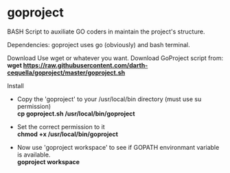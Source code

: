 # goproject
BASH Script  to auxiliate GO coders in maintain the project's structure.

Dependencies:
  goproject uses go (obviously) and bash terminal.
  
Download
  Use wget or whatever you want. Download GoProject script from:</br>
  <b>wget https://raw.githubusercontent.com/darth-cequella/goproject/master/goproject.sh</b>
  
Install
  - Copy the 'goproject' to your /usr/local/bin directory (must use su permission)</br>
  <b>cp goproject.sh /usr/local/bin/goproject</b>
  
  - Set the correct permission to it<br>
  <b>chmod +x /usr/local/bin/goproject</b>
  
  - Now use 'goproject workspace' to see if GOPATH environmant variable is available.</br>
  <b>goproject workspace</b>
